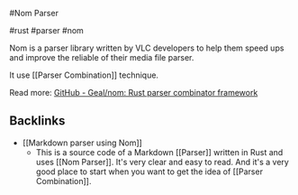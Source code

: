 #Nom Parser

#rust #parser #nom

Nom is a parser library written by VLC developers to help them speed ups and improve the reliable of their media file parser.

It use [[Parser Combination]] technique.

Read more: [GitHub - Geal/nom: Rust parser combinator framework](https://github.com/Geal/nom)

## Backlinks
* [[Markdown parser using Nom]]
	* This is a source code of a Markdown [[Parser]] written in Rust and uses [[Nom Parser]]. It's very clear and easy to read. And it's a very good place to start when you want to get the idea of [[Parser Combination]].

